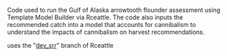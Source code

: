 Code used to run the Gulf of Alaska arrowtooth flounder assessment using Template Model Builder via Rceattle. The code also inputs the recommended catch into a model that accounts for cannibalism to understand the impacts of cannibalism on harvest recommendations.

uses the "[dev_srr](https://github.com/grantdadams/Rceattle/tree/dev_srr)" branch of Rceattle
